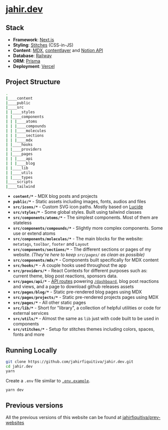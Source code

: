 # [jahir.dev](https://jahir.dev)

## Stack

- **Framework**: [Next.js](https://nextjs.org/)
- **Styling**: [Stitches](https://www.stitches.dev/) (CSS-in-JS)
- **Content**: [MDX](https://github.com/mdx-js/mdx), [contentlayer](https://github.com/contentlayerdev/contentlayer) and [Notion API](https://developers.notion.com/)
- **Database**: [Railway](https://railway.app?referralCode=Ri5XbE)
- **ORM**: [Prisma](https://prisma.io/)
- **Deployment**: [Vercel](https://vercel.com)

## Project Structure

```bash
.
|____content
|____public
|____src
| |____styles
| |____components
| | |____atoms
| | |____compounds
| | |____molecules
| | |____sections
| | |____mdx
| |____hooks
| |____providers
| |____pages
| | |____api
| | |____blog
| |____lib
| |____utils
| |____types
|____scripts
|____tailwind
```

- **`content/*`** - MDX blog posts and projects
- **`public/*`** - Static assets including images, fonts, audios and files
- **`src/icons/*`** - Custom SVG icon paths. Mostly based on [Lucide](https://lucide.dev/)
- **`src/styles/*`** - Some global styles. Built using tailwind classes
- **`src/components/atoms/*`** - The simplest components. Most of them are stateless
- **`src/components/compounds/*`** - Slightly more complex components. Some use or extend atoms
- **`src/components/molecules/*`** - The main blocks for the website: `metatags`, `toolbar`, `footer` and `Layout`
- **`src/components/sections/*`** - The different sections or pages of my website. _(They're here to keep `src/pages/` as clean as possible)_
- **`src/components/mdx/*`** - Components built specifically for MDX content
- **`src/hooks/*`** - A couple hooks used throughout the app
- **`src/providers/*`** - React Contexts for different purposes such as: current theme, blog post reactions, sponsors data.
- **`src/pages/api/*`** - [API routes](https://nextjs.org/docs/api-routes/introduction) powering [`/dashboard`](https://jahir.dev/dashboard), blog post reactions and views, and a page to download github releases assets
- **`src/pages/blog/*`** - Static pre-rendered blog pages using MDX
- **`src/pages/projects/*`** - Static pre-rendered projects pages using MDX
- **`src/pages/*`** - All other static pages
- **`src/lib/*`** - Short for "library", a collection of helpful utilities or code for external services
- **`src/utils/*`** - Almost the same as `lib` just with code built to be used in components
- **`src/stitches/*`** - Setup for stitches themes including colors, spaces, fonts and more

## Running Locally

```bash
git clone https://github.com/jahirfiquitiva/jahir.dev.git
cd jahir.dev
yarn
```

Create a `.env` file similar to [`.env.example`](https://github.com/jahirfiquitiva/jahir.dev/blob/main/.env.example).

```bash
yarn dev
```

## Previous versions

All the previous versions of this website can be found at [jahirfiquitiva/prev-websites](https://github.com/jahirfiquitiva/prev-websites)
